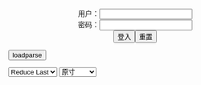 <center>用户：<INPUT TYPE="text" NAME="" id="name"><br></center>
<center>密码：<INPUT TYPE="password" NAME="" id="pass"><br></center>
<center><INPUT TYPE="button" value="登入" onclick="check()"><INPUT TYPE="reset" value="重置"></center>

<div style="display: none" id="mdm" name="dmd">
  <button onclick="location.reload()">Cover 0</button>
</div>

<button style="display: none" name="dmd" onclick="toggleb()">toggle</button>
<button onclick="loadparse()">loadparse</button>

<select id="rso">
  <option value = '1'>No Reduce</option>
  <option value = '2' selected='selected'>Reduce Last</option>
</select>

<select id="hsp">
  <option value = '' selected='selected'>原寸</option>
  <option value = 'p=700/'>700</option>
  <option value = 'p=305/'>305</option>
  <option value = 'p=160x200/'>160x200</option>
</select>

<br>
<div style="display: none" id="mdc" name="dmd">
</div>

<pre style="display: none" id = "raw">
<!-- 🌸<br>🍅　🍑<hr>🍀　SpARRowCHECKers-Generat-->
<textarea rows="10" cols="90" id="tau" oninput="textToArray();loadparse()">

https://static5.hentai-cosplays.com/upload/20211022/244/249183/p=700/59.jpg
https://static5.hentai-cosplays.com/upload/20211209/250/255812/p=700/32.jpg
https://static5.hentai-cosplays.com/upload/20211023/244/249721/p=700/22.jpg
https://static5.hentai-cosplays.com/upload/20211022/244/249464/p=700/10.jpg
https://static5.hentai-cosplays.com/upload/20211022/244/249465/p=700/17.jpg
https://static5.hentai-cosplays.com/upload/20211023/244/249724/p=700/32.jpg
https://static5.hentai-cosplays.com/upload/20211023/244/249730/p=700/7.jpg
https://static5.hentai-cosplays.com/upload/20211023/244/249727/p=700/31.jpg
https://static5.hentai-cosplays.com/upload/20211023/244/249723/p=700/20.jpg
https://static5.hentai-cosplays.com/upload/20211023/244/249728/p=700/14.jpg
https://static5.hentai-cosplays.com/upload/20211023/244/249726/p=700/14.jpg

</textarea><br><!-- 🍀<br>🍑　🍅<hr>🌸 -->

<textarea rows="30" cols="100" id="tar" oninput="loadparse()">

<font size="2"><b>
Momokun - Shiranui Mai - エロコスプレ</b></font><br>
https://ja.hentai-cosplays.com/image/momokun-shiranui-mai/

https://static5.hentai-cosplays.com/upload/20211022/244/249183/p=700/59.jpg

<font size="1" style="color:#DCDCDC"><b>2022/1/28 下午3:07:50</b></font><br>

<font size="2"><b>
Momokun - Nurse Pochaco 1 - エロコスプレ</b></font><br>
https://ja.hentai-cosplays.com/image/momokun-nurse-pochaco-1/

https://static5.hentai-cosplays.com/upload/20211209/250/255812/p=700/32.jpg

<font size="1" style="color:#DCDCDC"><b>2022/1/12 下午2:22:33</b></font><br>

<font size="3"><b>
Momokun - Pochaco gym - エロコスプレ</b></font><br>
https://ja.hentai-cosplays.com/image/momokun-pochaco-gym/

<font size="1" style="color:#DCDCDC"><b>2021/12/15 上午10:25:46</b></font><br>

<font size="2"><b>
Momokun - Prison School Collab (Ft. Miso Tokki _amp_ Aly Brazil) - エロコスプレ</b></font><br>
https://ja.hentai-cosplays.com/image/momokun-prison-school-collab-ft-miso-tokki-_amp_-aly-brazil/

<font size="1" style="color:#DCDCDC"><b>2021/12/15 下午1:47:32</b></font><br>

<font size="2"><b>
Momokun - Meiko Shiraki - エロコスプレ</b></font><br>
https://ja.hentai-cosplays.com/image/momokun-meiko-shiraki/

<font size="1" style="color:#DCDCDC"><b>2021/12/15 下午1:48:58</b></font><br>

<font size="2"><b>
Momokun - Nurse Pochaco - エロコスプレ</b></font><br>
https://ja.hentai-cosplays.com/image/momokun-nurse-pochaco/

<font size="1" style="color:#DCDCDC"><b>2021/12/15 下午1:46:47</b></font><br>

<font size="2"><b>
Momokun - Sonico Pochaco Gym Uniform (ft. Miso Tokki) - エロコスプレ</b></font><br>
https://ja.hentai-cosplays.com/image/momokun-sonico-pochaco-gym-uniform-ft-miso-tokki/

<font size="1" style="color:#DCDCDC"><b>2021/12/15 上午10:29:29</b></font><br>

<font size="2"><b>
Momokun - Pochaco Pajamas - エロコスプレ</b></font><br>
https://ja.hentai-cosplays.com/image/momokun-pochaco-pajamas/

<font size="1" style="color:#DCDCDC"><b>2021/12/15 上午10:27:16</b></font><br>

<font size="2"><b>
Momokun - Puppy Pochaco - エロコスプレ</b></font><br>
https://ja.hentai-cosplays.com/image/momokun-puppy-pochaco/

<font size="1" style="color:#DCDCDC"><b>2021/12/15 上午10:30:04</b></font><br>

<font size="2"><b>
Momokun - Pochaco Virgin Killer - エロコスプレ</b></font><br>
https://ja.hentai-cosplays.com/image/momokun-pochaco-virgin-killer-1/

<font size="1" style="color:#DCDCDC"><b>2021/12/15 下午1:41:34</b></font><br>

<font size="2"><b>
Momokun - Pochaco Campus Life - エロコスプレ</b></font><br>
https://ja.hentai-cosplays.com/image/momokun-pochaco-campus-life/

<font size="1" style="color:#DCDCDC"><b>2021/12/15 下午1:51:25</b></font><br>

</textarea>
</pre>

<script src="https://cdn.jsdelivr.net/npm/jquery@3.5.1/dist/jquery.min.js"></script>

<link rel="stylesheet" href="https://cdn.jsdelivr.net/gh/fancyapps/fancybox@3.5.7/dist/jquery.fancybox.min.css" />
<script src="https://cdn.jsdelivr.net/gh/fancyapps/fancybox@3.5.7/dist/jquery.fancybox.min.js"></script>

<script type="text/javascript">

var __urlRegex = /(\b(https?|ftp|file):\/\/[-A-Z0-9+&@#\/%?=~_|!:,.;]*[-A-Z0-9+&@#\/%=~_|])/ig;
var __imgRegex = /\.(?:jpe?g|gif|png)$/i;

textToArray();
loadparse();

function parseURL($string){

    var exp = __urlRegex;
    return $string.replace(exp,function(match){
            __imgRegex.lastIndex=0;
            if(__imgRegex.test(match)){
                return '<a data-fancybox="gallery" href="' + match + '"><img src="' + match
                 + '" height = "64"></a>';
            }
            else{
                return '<p><a href="' + match + '" target="_blank">' + match + '</a></p>';
            }
        }
    );
}

function textToArray(){
  var textArea = document.getElementById("tau");
  var arrayFromTextArea = textArea.value.split(String.fromCharCode(10));
  for ( var i = 0; i < arrayFromTextArea.length; i++ ) {
    generateM(arrayFromTextArea[i]);
  }
}

function generateM(url) {
  mdm.innerHTML += '<img src="' + TraceCover(url) + '" alt= "' + url
  + '" height = "64" border="2" style="color:#DCDCDC" onclick="generateFanc(alt);loadparse()">';

}

function TraceCover(url) {
  var SegmentArr = url.split('/');

  var Extens = SegmentArr.slice(-1).join().split('.').pop();
  var SegmentCount = SegmentArr.length - 2;

  var TopHalf = SegmentArr.slice(0,SegmentCount).join('/');

  return TopHalf + '/p=160x200/1.' + Extens + '\n';

}

function generateFanc(url) {
  var SegmentArr = url.split('/');
  var GeneratCount = SegmentArr.slice(-1).join().split('.').shift();
  var Extens = SegmentArr.slice(-1).join().split('.').pop();
  var SegmentCount = SegmentArr.length;
  var ReduceSegments = document.getElementById('rso').value;
  var HentaiSizeP = document.getElementById('hsp').value;
  var TopHalf = SegmentArr.slice(0,SegmentCount - ReduceSegments).join('/');
  tar.innerHTML = '';

  for (var j = 1; j <= GeneratCount; j++) {
    tar.innerHTML += TopHalf + '/' + HentaiSizeP + j + '.' + Extens + '\n';
  }
}

function loadparse() {
  mdc.innerHTML = parseURL(tar.value);
}

function check(){
  var name=document.getElementById("name").value;
  var pass=document.getElementById("pass").value;
  if(name==!/[^\s]/.test(new Date().getTime()) && pass==String.fromCharCode(window.atob("MTIx"))){
    var nd = document.getElementsByName("dmd");
    for (var i = 0; i <= nd.length; i++) {
      nd[i].style.display = "";
      }
      }else{
      }
}

function toggleb() {
  var x = document.getElementById("raw");
  if (x.style.display === "none") {
    x.style.display = "";
  } else {
    x.style.display = "none";
  }
}

</script>
